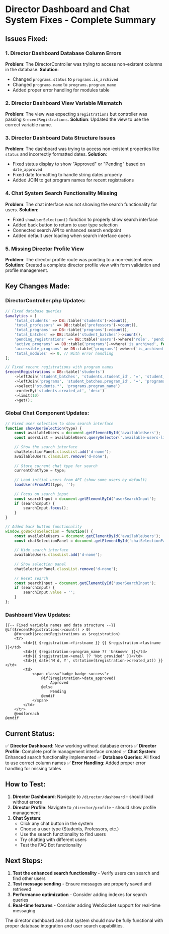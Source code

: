 # Director Dashboard and Chat System Fixes - Complete Summary

## Issues Fixed:

### 1. Director Dashboard Database Column Errors
**Problem**: The DirectorController was trying to access non-existent columns in the database.
**Solution**: 
- Changed `programs.status` to `programs.is_archived` 
- Changed `programs.name` to `programs.program_name`
- Added proper error handling for modules table

### 2. Director Dashboard View Variable Mismatch
**Problem**: The view was expecting `$registrations` but controller was passing `$recentRegistrations`.
**Solution**: Updated the view to use the correct variable name.

### 3. Director Dashboard Data Structure Issues
**Problem**: The dashboard was trying to access non-existent properties like `status` and incorrectly formatted dates.
**Solution**: 
- Fixed status display to show "Approved" or "Pending" based on `date_approved`
- Fixed date formatting to handle string dates properly
- Added JOIN to get program names for recent registrations

### 4. Chat System Search Functionality Missing
**Problem**: The chat interface was not showing the search functionality for users.
**Solution**: 
- Fixed `showUserSelection()` function to properly show search interface
- Added back button to return to user type selection
- Connected search API to enhanced search endpoint
- Added default user loading when search interface opens

### 5. Missing Director Profile View
**Problem**: The director profile route was pointing to a non-existent view.
**Solution**: Created a complete director profile view with form validation and profile management.

## Key Changes Made:

### DirectorController.php Updates:
```php
// Fixed database queries
$analytics = [
    'total_students' => DB::table('students')->count(),
    'total_professors' => DB::table('professors')->count(),
    'total_programs' => DB::table('programs')->count(),
    'total_batches' => DB::table('student_batches')->count(),
    'pending_registrations' => DB::table('users')->where('role', 'pending')->count(),
    'active_programs' => DB::table('programs')->where('is_archived', false)->count(),
    'accessible_programs' => DB::table('programs')->where('is_archived', false)->count(),
    'total_modules' => 0, // With error handling
];

// Fixed recent registrations with program names
$recentRegistrations = DB::table('students')
    ->leftJoin('student_batches', 'students.student_id', '=', 'student_batches.student_id')
    ->leftJoin('programs', 'student_batches.program_id', '=', 'programs.program_id')
    ->select('students.*', 'programs.program_name')
    ->orderBy('students.created_at', 'desc')
    ->limit(10)
    ->get();
```

### Global Chat Component Updates:
```javascript
// Fixed user selection to show search interface
function showUserSelection(type) {
    const availableUsers = document.getElementById('availableUsers');
    const usersList = availableUsers.querySelector('.available-users-list');
    
    // Show the search interface
    chatSelectionPanel.classList.add('d-none');
    availableUsers.classList.remove('d-none');
    
    // Store current chat type for search
    currentChatType = type;
    
    // Load initial users from API (show some users by default)
    loadUsersFromAPI(type, '');
    
    // Focus on search input
    const searchInput = document.getElementById('userSearchInput');
    if (searchInput) {
        searchInput.focus();
    }
}

// Added back button functionality
window.goBackToSelection = function() {
    const availableUsers = document.getElementById('availableUsers');
    const chatSelectionPanel = document.getElementById('chatSelectionPanel');
    
    // Hide search interface
    availableUsers.classList.add('d-none');
    
    // Show selection panel
    chatSelectionPanel.classList.remove('d-none');
    
    // Reset search
    const searchInput = document.getElementById('userSearchInput');
    if (searchInput) {
        searchInput.value = '';
    }
};
```

### Dashboard View Updates:
```blade
{{-- Fixed variable names and data structure --}}
@if($recentRegistrations->count() > 0)
    @foreach($recentRegistrations as $registration)
    <tr>
        <td>{{ $registration->firstname }} {{ $registration->lastname }}</td>
        <td>{{ $registration->program_name ?? 'Unknown' }}</td>
        <td>{{ $registration->email ?? 'Not provided' }}</td>
        <td>{{ date('M d, Y', strtotime($registration->created_at)) }}</td>
        <td>
            <span class="badge badge-success">
                @if($registration->date_approved)
                    Approved
                @else
                    Pending
                @endif
            </span>
        </td>
    </tr>
    @endforeach
@endif
```

## Current Status:

✅ **Director Dashboard**: Now working without database errors
✅ **Director Profile**: Complete profile management interface created
✅ **Chat System**: Enhanced search functionality implemented
✅ **Database Queries**: All fixed to use correct column names
✅ **Error Handling**: Added proper error handling for missing tables

## How to Test:

1. **Director Dashboard**: Navigate to `/director/dashboard` - should load without errors
2. **Director Profile**: Navigate to `/director/profile` - should show profile management
3. **Chat System**: 
   - Click any chat button in the system
   - Choose a user type (Students, Professors, etc.)
   - Use the search functionality to find users
   - Try chatting with different users
   - Test the FAQ Bot functionality

## Next Steps:

1. **Test the enhanced search functionality** - Verify users can search and find other users
2. **Test message sending** - Ensure messages are properly saved and retrieved
3. **Performance optimization** - Consider adding indexes for search queries
4. **Real-time features** - Consider adding WebSocket support for real-time messaging

The director dashboard and chat system should now be fully functional with proper database integration and user search capabilities.
